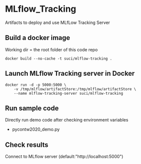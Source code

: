 # MLflow_Tracking
Artifacts to deploy and use MLfLow Tracking Server  


## Build a docker image

Working dir = the root folder of this code repo
```
docker build --no-cache -t suci/mlflow-tracking .
```

## Launch MLflow Tracking server in Docker

```
docker run -d -p 5000:5000 \
    -v /tmp/mlflow/artifactStore:/tmp/mlflow/artifactStore \
    --name mlflow-tracking-server suci/mlflow-tracking
```

## Run sample code

Directly run demo code after checking environment variables 

- pycontw2020_demo.py

## Check results

Connect to MLflow server (default:"http://localhost:5000")